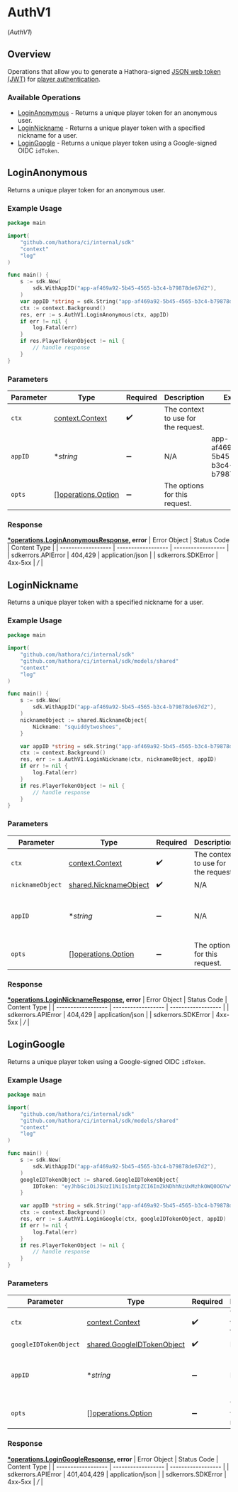# AuthV1
(*AuthV1*)

## Overview

Operations that allow you to generate a Hathora-signed [JSON web token (JWT)](https://jwt.io/) for [player authentication](https://hathora.dev/docs/lobbies-and-matchmaking/auth-service).

### Available Operations

* [LoginAnonymous](#loginanonymous) - Returns a unique player token for an anonymous user.
* [LoginNickname](#loginnickname) - Returns a unique player token with a specified nickname for a user.
* [LoginGoogle](#logingoogle) - Returns a unique player token using a Google-signed OIDC `idToken`.

## LoginAnonymous

Returns a unique player token for an anonymous user.

### Example Usage

```go
package main

import(
	"github.com/hathora/ci/internal/sdk"
	"context"
	"log"
)

func main() {
    s := sdk.New(
        sdk.WithAppID("app-af469a92-5b45-4565-b3c4-b79878de67d2"),
    )
    var appID *string = sdk.String("app-af469a92-5b45-4565-b3c4-b79878de67d2")
    ctx := context.Background()
    res, err := s.AuthV1.LoginAnonymous(ctx, appID)
    if err != nil {
        log.Fatal(err)
    }
    if res.PlayerTokenObject != nil {
        // handle response
    }
}
```

### Parameters

| Parameter                                                | Type                                                     | Required                                                 | Description                                              | Example                                                  |
| -------------------------------------------------------- | -------------------------------------------------------- | -------------------------------------------------------- | -------------------------------------------------------- | -------------------------------------------------------- |
| `ctx`                                                    | [context.Context](https://pkg.go.dev/context#Context)    | :heavy_check_mark:                                       | The context to use for the request.                      |                                                          |
| `appID`                                                  | **string*                                                | :heavy_minus_sign:                                       | N/A                                                      | app-af469a92-5b45-4565-b3c4-b79878de67d2                 |
| `opts`                                                   | [][operations.Option](../../models/operations/option.md) | :heavy_minus_sign:                                       | The options for this request.                            |                                                          |


### Response

**[*operations.LoginAnonymousResponse](../../models/operations/loginanonymousresponse.md), error**
| Error Object       | Status Code        | Content Type       |
| ------------------ | ------------------ | ------------------ |
| sdkerrors.APIError | 404,429            | application/json   |
| sdkerrors.SDKError | 4xx-5xx            | */*                |

## LoginNickname

Returns a unique player token with a specified nickname for a user.

### Example Usage

```go
package main

import(
	"github.com/hathora/ci/internal/sdk"
	"github.com/hathora/ci/internal/sdk/models/shared"
	"context"
	"log"
)

func main() {
    s := sdk.New(
        sdk.WithAppID("app-af469a92-5b45-4565-b3c4-b79878de67d2"),
    )
    nicknameObject := shared.NicknameObject{
        Nickname: "squiddytwoshoes",
    }

    var appID *string = sdk.String("app-af469a92-5b45-4565-b3c4-b79878de67d2")
    ctx := context.Background()
    res, err := s.AuthV1.LoginNickname(ctx, nicknameObject, appID)
    if err != nil {
        log.Fatal(err)
    }
    if res.PlayerTokenObject != nil {
        // handle response
    }
}
```

### Parameters

| Parameter                                                      | Type                                                           | Required                                                       | Description                                                    | Example                                                        |
| -------------------------------------------------------------- | -------------------------------------------------------------- | -------------------------------------------------------------- | -------------------------------------------------------------- | -------------------------------------------------------------- |
| `ctx`                                                          | [context.Context](https://pkg.go.dev/context#Context)          | :heavy_check_mark:                                             | The context to use for the request.                            |                                                                |
| `nicknameObject`                                               | [shared.NicknameObject](../../models/shared/nicknameobject.md) | :heavy_check_mark:                                             | N/A                                                            |                                                                |
| `appID`                                                        | **string*                                                      | :heavy_minus_sign:                                             | N/A                                                            | app-af469a92-5b45-4565-b3c4-b79878de67d2                       |
| `opts`                                                         | [][operations.Option](../../models/operations/option.md)       | :heavy_minus_sign:                                             | The options for this request.                                  |                                                                |


### Response

**[*operations.LoginNicknameResponse](../../models/operations/loginnicknameresponse.md), error**
| Error Object       | Status Code        | Content Type       |
| ------------------ | ------------------ | ------------------ |
| sdkerrors.APIError | 404,429            | application/json   |
| sdkerrors.SDKError | 4xx-5xx            | */*                |

## LoginGoogle

Returns a unique player token using a Google-signed OIDC `idToken`.

### Example Usage

```go
package main

import(
	"github.com/hathora/ci/internal/sdk"
	"github.com/hathora/ci/internal/sdk/models/shared"
	"context"
	"log"
)

func main() {
    s := sdk.New(
        sdk.WithAppID("app-af469a92-5b45-4565-b3c4-b79878de67d2"),
    )
    googleIDTokenObject := shared.GoogleIDTokenObject{
        IDToken: "eyJhbGciOiJSUzI1NiIsImtpZCI6ImZkNDhhNzUxMzhkOWQ0OGYwYWE2MzVlZjU2OWM0ZTE5NmY3YWU4ZDYiLCJ0eXAiOiJKV1QifQ.eyJpc3MiOiJhY2NvdW50cy5nb29nbGUuY29tIiwiYXpwIjoiODQ4NDEyODI2Nzg4LW00bXNyYjZxNDRkbTJ1ZTNrZ3Z1aTBmcTdrZGE1NWxzLmFwcHMuZ29vZ2xldXNlcmNvbnRlbnQuY29tIiwiYXVkIjoiODQ4NDEyODI2Nzg4LW00bXNyYjZxNDRkbTJ1ZTNrZ3Z1aTBmcTdrZGE1NWxzLmFwcHMuZ29vZ2xldXNlcmNvbnRlbnQuY29tIiwic3ViIjoiMTE0NTQyMzMwNzI3MTU2MTMzNzc2IiwiZW1haWwiOiJocGFdkeivmeuzQGdtYWlsLmNvbSIsImVtYWlsX3ZlcmlmaWVkIjp0cnVlLCJhdF9oYXNoIjoidno1NGhhdTNxbnVR",
    }

    var appID *string = sdk.String("app-af469a92-5b45-4565-b3c4-b79878de67d2")
    ctx := context.Background()
    res, err := s.AuthV1.LoginGoogle(ctx, googleIDTokenObject, appID)
    if err != nil {
        log.Fatal(err)
    }
    if res.PlayerTokenObject != nil {
        // handle response
    }
}
```

### Parameters

| Parameter                                                                | Type                                                                     | Required                                                                 | Description                                                              | Example                                                                  |
| ------------------------------------------------------------------------ | ------------------------------------------------------------------------ | ------------------------------------------------------------------------ | ------------------------------------------------------------------------ | ------------------------------------------------------------------------ |
| `ctx`                                                                    | [context.Context](https://pkg.go.dev/context#Context)                    | :heavy_check_mark:                                                       | The context to use for the request.                                      |                                                                          |
| `googleIDTokenObject`                                                    | [shared.GoogleIDTokenObject](../../models/shared/googleidtokenobject.md) | :heavy_check_mark:                                                       | N/A                                                                      |                                                                          |
| `appID`                                                                  | **string*                                                                | :heavy_minus_sign:                                                       | N/A                                                                      | app-af469a92-5b45-4565-b3c4-b79878de67d2                                 |
| `opts`                                                                   | [][operations.Option](../../models/operations/option.md)                 | :heavy_minus_sign:                                                       | The options for this request.                                            |                                                                          |


### Response

**[*operations.LoginGoogleResponse](../../models/operations/logingoogleresponse.md), error**
| Error Object       | Status Code        | Content Type       |
| ------------------ | ------------------ | ------------------ |
| sdkerrors.APIError | 401,404,429        | application/json   |
| sdkerrors.SDKError | 4xx-5xx            | */*                |

